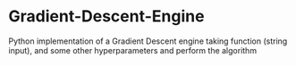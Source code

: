 # Gradient-Descent-Engine
Python implementation of a Gradient Descent engine taking function (string input), and some other hyperparameters and perform the algorithm
